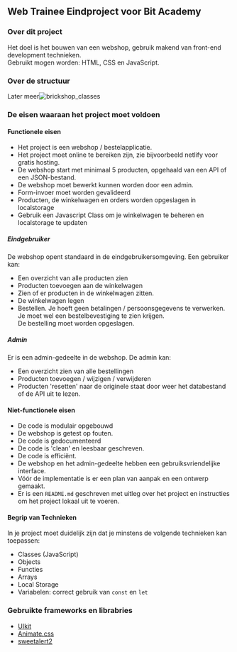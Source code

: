 ## Web Trainee Eindproject voor Bit Academy

### Over dit project

Het doel is het bouwen van een webshop, gebruik makend van front-end development technieken.<br>
Gebruikt mogen worden: HTML, CSS en JavaScript.

### Over de structuur

Later meer![brickshop_classes](https://github.com/tvandemeer/tvandemeer.github.io/assets/570579/d2828dd7-9139-4184-a47c-33594c044c49)


### De eisen waaraan het project moet voldoen

#### Functionele eisen

- Het project is een webshop / bestelapplicatie.
- Het project moet online te bereiken zijn, zie bijvoorbeeld netlify voor gratis hosting.
- De webshop start met minimaal 5 producten, opgehaald van een API of een JSON-bestand.
- De webshop moet bewerkt kunnen worden door een admin.
- Form-invoer moet worden gevalideerd
- Producten, de winkelwagen en orders worden opgeslagen in localstorage
- Gebruik een Javascript Class om je winkelwagen te beheren en localstorage te updaten

##### Eindgebruiker

De webshop opent standaard in de eindgebruikersomgeving. Een gebruiker kan:

- Een overzicht van alle producten zien
- Producten toevoegen aan de winkelwagen
- Zien of er producten in de winkelwagen zitten.
- De winkelwagen legen
- Bestellen. Je hoeft geen betalingen / persoonsgegevens te verwerken.<br>
Je moet wel een bestelbevestiging te zien krijgen.<br>
De bestelling moet worden opgeslagen.

##### Admin

Er is een admin-gedeelte in de webshop. De admin kan:

- Een overzicht zien van alle bestellingen
- Producten toevoegen / wijzigen / verwijderen
- Producten 'resetten' naar de originele staat door weer het databestand of de API uit te lezen.

#### Niet-functionele eisen

- De code is modulair opgebouwd
- De webshop is getest op fouten.
- De code is gedocumenteerd
- De code is 'clean' en leesbaar geschreven.
- De code is efficiënt.
- De webshop en het admin-gedeelte hebben een gebruiksvriendelijke interface.
- Vóór de implementatie is er een plan van aanpak en een ontwerp gemaakt.
- Er is een `README.md` geschreven met uitleg over het project en instructies om het project lokaal uit te voeren.

#### Begrip van Technieken

In je project moet duidelijk zijn dat je minstens de volgende technieken kan toepassen:

- Classes (JavaScript)
- Objects
- Functies
- Arrays
- Local Storage
- Variabelen: correct gebruik van `const` en `let`

### Gebruikte frameworks en librabries

- [UIkit](https://getuikit.com)
- [Animate.css](https://animate.style)
- [sweetalert2](https://sweetalert2.github.io)

